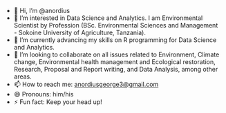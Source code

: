 - 👋 Hi, I’m @anordius
- 👀 I’m interested in Data Science and Analytics. I am Environmental Scientist by Profession (BSc. Environmental Sciences and Management - Sokoine University of Agriculture, Tanzania).
- 🌱 I’m currently advancing my skills on R programming for Data Science and Analytics.
- 💞️ I’m looking to collaborate on all issues related to Environment, Climate change, Environmental health management and Ecological restoration, Research, Proposal and Report writing, and Data Analysis, among other areas.
- 📫 How to reach me: anordiusgeorge3@gmail.com 
- 😄 Pronouns: him/his
- ⚡ Fun fact: Keep your head up!

<!---
anordius/anordius is a ✨ special ✨ repository because its `README.md` (this file) appears on your GitHub profile.
You can click the Preview link to take a look at your changes.
--->
